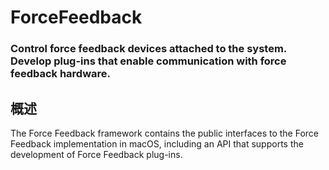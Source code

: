 # ForceFeedback
### Control force feedback devices attached to the system. Develop plug-ins that enable communication with force feedback hardware.
## 概述
The Force Feedback framework contains the public interfaces to the Force Feedback implementation in macOS, including an API that supports the development of Force Feedback plug-ins.
